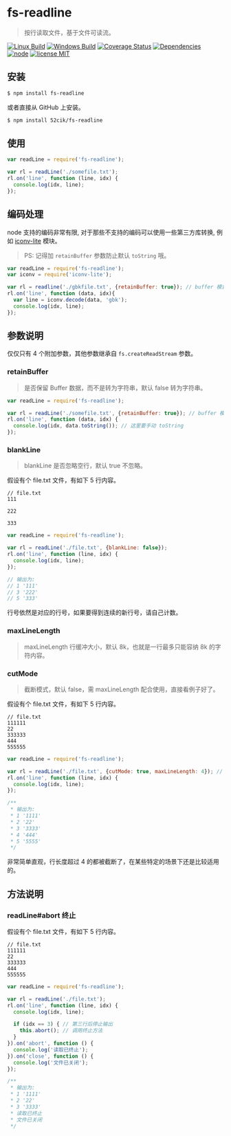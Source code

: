 # fs-readline

> 按行读取文件，基于文件可读流。

  [![Linux Build][travis-image]][travis-url]
  [![Windows Build][appveyor-image]][appveyor-url]
  [![Coverage Status][coveralls-image]][coveralls-url]
  [![Dependencies][dependencies-image]][dependencies-url]
  [![node][node-image]][node-url]
  [![license MIT][license-image]][license-url]


## 安装

``` sh
$ npm install fs-readline
```

或者直接从 GitHub 上安装。

``` sh
$ npm install 52cik/fs-readline
```


## 使用

``` js
var readLine = require('fs-readline');

var rl = readLine('./somefile.txt');
rl.on('line', function (line, idx) {
  console.log(idx, line);
});
```


## 编码处理

node 支持的编码非常有限, 对于那些不支持的编码可以使用一些第三方库转换, 例如 [iconv-lite][iconv-lite] 模块。

> PS: 记得加 `retainBuffer` 参数防止默认 `toString` 哦。

``` js
var readLine = require('fs-readline');
var iconv = require('iconv-lite');

var rl = readline('./gbkfile.txt', {retainBuffer: true}); // buffer 模式
rl.on('line', function (data, idx){
  var line = iconv.decode(data, 'gbk');
  console.log(idx, line);
});
```


## 参数说明

仅仅只有 4 个附加参数，其他参数继承自 `fs.createReadStream` 参数。


### retainBuffer

> 是否保留 Buffer 数据，而不是转为字符串，默认 false 转为字符串。

``` js
var readLine = require('fs-readline');

var rl = readLine('./somefile.txt', {retainBuffer: true}); // buffer 模式
rl.on('line', function (data, idx) {
  console.log(idx, data.toString()); // 这里要手动 toString
});
```


### blankLine

> blankLine 是否忽略空行，默认 true 不忽略。

假设有个 file.txt 文件，有如下 5 行内容。

```
// file.txt
111

222

333
```

``` js
var readLine = require('fs-readline');

var rl = readLine('./file.txt', {blankLine: false});
rl.on('line', function (line, idx) {
  console.log(idx, line);
});

// 输出为:
// 1 '111'
// 3 '222'
// 5 '333'
```

行号依然是对应的行号，如果要得到连续的新行号，请自己计数。


### maxLineLength

> maxLineLength 行缓冲大小，默认 8k，也就是一行最多只能容纳 8k 的字符内容。


### cutMode

> 截断模式，默认 false，需 maxLineLength 配合使用，直接看例子好了。

假设有个 file.txt 文件，有如下 5 行内容。

```
// file.txt
111111
22
333333
444
555555
```

``` js
var readLine = require('fs-readline');

var rl = readLine('./file.txt', {cutMode: true, maxLineLength: 4}); // 截断模式，一行最多容纳 4 个字符
rl.on('line', function (line, idx) {
  console.log(idx, line);
});

/**
 * 输出为:
 * 1 '1111'
 * 2 '22'
 * 3 '3333'
 * 4 '444'
 * 5 '5555'
 */
```

非常简单直观，行长度超过 4 的都被截断了，在某些特定的场景下还是比较适用的。


## 方法说明

### readLine#abort 终止

假设有个 file.txt 文件，有如下 5 行内容。

```
// file.txt
111111
22
333333
444
555555
```

``` js
var readLine = require('fs-readline');

var rl = readLine('./file.txt');
rl.on('line', function (line, idx) {
  console.log(idx, line);

  if (idx == 3) { // 第三行后停止输出
    this.abort(); // 调用终止方法
  }
}).on('abort', function () {
  console.log('读取已终止');
}).on('close', function () {
  console.log('文件已关闭');
});

/**
 * 输出为:
 * 1 '1111'
 * 2 '22'
 * 3 '3333'
 * 读取已终止
 * 文件已关闭
 */
```


[iconv-lite]: https://github.com/ashtuchkin/iconv-lite

[travis-url]: https://travis-ci.org/52cik/fs-readline
[travis-image]: https://img.shields.io/travis/52cik/fs-readline/master.svg?label=linux

[appveyor-url]: https://ci.appveyor.com/project/52cik/fs-readline
[appveyor-image]: https://img.shields.io/appveyor/ci/52cik/fs-readline/master.svg?label=windows

[coveralls-url]: https://coveralls.io/github/52cik/fs-readline?branch=master
[coveralls-image]: https://coveralls.io/repos/52cik/fs-readline/badge.svg?branch=master&service=github

[license-url]: https://opensource.org/licenses/MIT
[license-image]: https://img.shields.io/badge/license-MIT-blue.svg

[dependencies-url]: https://david-dm.org/52cik/fs-readline
[dependencies-image]: https://img.shields.io/david/52cik/fs-readline.svg?style=flat

[node-url]: https://nodejs.org
[node-image]: https://img.shields.io/node/v/gh-badges.svg
